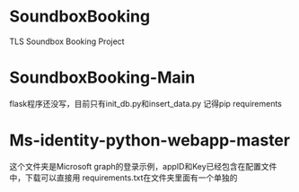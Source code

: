 # SoundboxBooking
TLS Soundbox Booking Project

# SoundboxBooking-Main
flask程序还没写，目前只有init_db.py和insert_data.py
记得pip requirements

# Ms-identity-python-webapp-master
这个文件夹是Microsoft graph的登录示例，appID和Key已经包含在配置文件中，下载可以直接用
requirements.txt在文件夹里面有一个单独的
